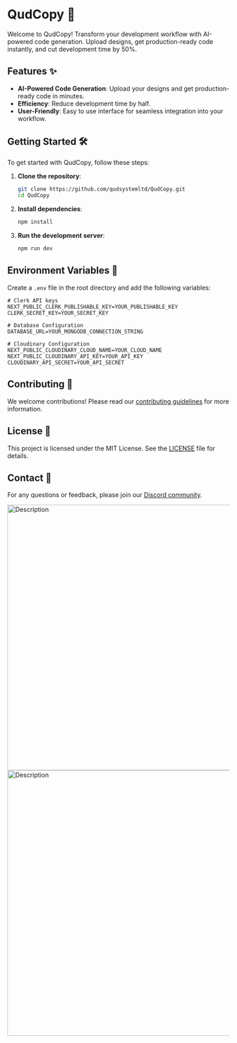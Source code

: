  
# QudCopy 🚀

Welcome to QudCopy! Transform your development workflow with AI-powered code generation. Upload designs, get production-ready code instantly, and cut development time by 50%.

## Features ✨

- **AI-Powered Code Generation**: Upload your designs and get production-ready code in minutes.
- **Efficiency**: Reduce development time by half.
- **User-Friendly**: Easy to use interface for seamless integration into your workflow.

## Getting Started 🛠️

To get started with QudCopy, follow these steps:

1. **Clone the repository**:
   ```bash
   git clone https://github.com/qudsystemltd/QudCopy.git
   cd QudCopy
   ```

2. **Install dependencies**:
   ```bash
   npm install
   ```

3. **Run the development server**:
   ```bash
   npm run dev
   ```

## Environment Variables 🔑

Create a `.env` file in the root directory and add the following variables:

```plaintext
# Clerk API keys
NEXT_PUBLIC_CLERK_PUBLISHABLE_KEY=YOUR_PUBLISHABLE_KEY
CLERK_SECRET_KEY=YOUR_SECRET_KEY

# Database Configuration
DATABASE_URL=YOUR_MONGODB_CONNECTION_STRING

# Cloudinary Configuration
NEXT_PUBLIC_CLOUDINARY_CLOUD_NAME=YOUR_CLOUD_NAME
NEXT_PUBLIC_CLOUDINARY_API_KEY=YOUR_API_KEY
CLOUDINARY_API_SECRET=YOUR_API_SECRET
```

## Contributing 🤝

We welcome contributions! Please read our [contributing guidelines](CONTRIBUTING.md) for more information.

## License 📜

This project is licensed under the MIT License. See the [LICENSE](LICENSE) file for details.

## Contact 📧

For any questions or feedback, please join our [Discord community](https://discord.com/invite/your-invite-link).

<img src="https://i.ibb.co/z2rY9J9/image.jpg" alt="Description" width="600"/>
<img src="https://i.ibb.co/hghCCd6/image.jpg" alt="Description" width="600"/>

 
 
